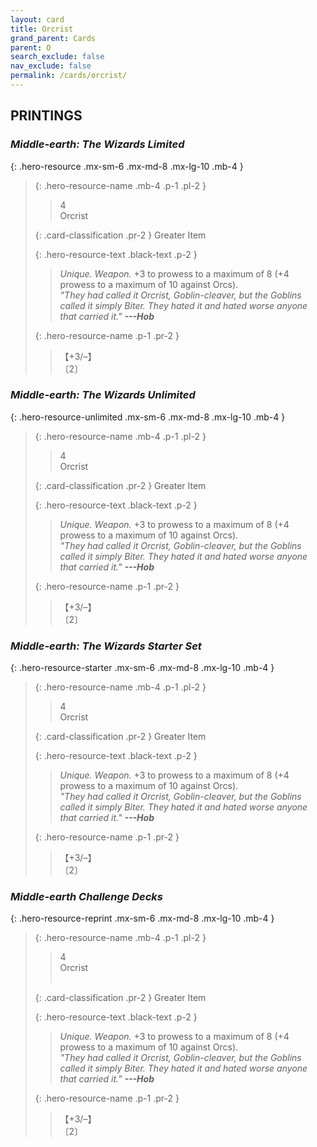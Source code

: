 ```yaml
---
layout: card
title: Orcrist
grand_parent: Cards
parent: O
search_exclude: false
nav_exclude: false
permalink: /cards/orcrist/
---
```


## PRINTINGS


### _Middle-earth: The Wizards Limited_

{: .hero-resource .mx-sm-6 .mx-md-8 .mx-lg-10 .mb-4 }
> {: .hero-resource-name .mb-4 .p-1 .pl-2 }
> > <div class="card-mp">4</div>
> > <div class="card-name">Orcrist</div>
>
> {: .card-classification .pr-2 }
> Greater Item
>
> {: .hero-resource-text .black-text .p-2 }
> > _Unique._ _Weapon._ +3 to prowess to a maximum of 8 (+4 prowess to a maximum of 10 against Orcs). <br>_"They had called it Orcrist, Goblin-cleaver, but the Goblins called it simply Biter. They hated it and hated worse anyone that carried it."_ ***---&#65279;Hob*** 
> 
> {: .hero-resource-name .p-1 .pr-2 }
> > <div class="card-shield">【+3/&ndash;】</div>
> > <div class="card-corruption">〔2〕</div>

### _Middle-earth: The Wizards Unlimited_

{: .hero-resource-unlimited .mx-sm-6 .mx-md-8 .mx-lg-10 .mb-4 }
> {: .hero-resource-name .mb-4 .p-1 .pl-2 }
> > <div class="card-mp">4</div>
> > <div class="card-name">Orcrist</div>
>
> {: .card-classification .pr-2 }
> Greater Item
>
> {: .hero-resource-text .black-text .p-2 }
> > _Unique._ _Weapon._ +3 to prowess to a maximum of 8 (+4 prowess to a maximum of 10 against Orcs). <br>_"They had called it Orcrist, Goblin-cleaver, but the Goblins called it simply Biter. They hated it and hated worse anyone that carried it."_ ***---&#65279;Hob*** 
> 
> {: .hero-resource-name .p-1 .pr-2 }
> > <div class="card-shield">【+3/&ndash;】</div>
> > <div class="card-corruption">〔2〕</div>

### _Middle-earth: The Wizards Starter Set_

{: .hero-resource-starter .mx-sm-6 .mx-md-8 .mx-lg-10 .mb-4 }
> {: .hero-resource-name .mb-4 .p-1 .pl-2 }
> > <div class="card-mp">4</div>
> > <div class="card-name">Orcrist</div>
>
> {: .card-classification .pr-2 }
> Greater Item
>
> {: .hero-resource-text .black-text .p-2 }
> > _Unique._ _Weapon._ +3 to prowess to a maximum of 8 (+4 prowess to a maximum of 10 against Orcs). <br>_"They had called it Orcrist, Goblin-cleaver, but the Goblins called it simply Biter. They hated it and hated worse anyone that carried it."_ ***---&#65279;Hob*** 
> 
> {: .hero-resource-name .p-1 .pr-2 }
> > <div class="card-shield">【+3/&ndash;】</div>
> > <div class="card-corruption">〔2〕</div>

### _Middle-earth Challenge Decks_

{: .hero-resource-reprint .mx-sm-6 .mx-md-8 .mx-lg-10 .mb-4 }
> {: .hero-resource-name .mb-4 .p-1 .pl-2 }
> > <div class="card-mp">4</div>
> > <div class="card-name">Orcrist</div>
> > &nbsp;
>
> {: .card-classification .pr-2 }
> Greater Item
>
> {: .hero-resource-text .black-text .p-2 }
> > _Unique._ _Weapon._ +3 to prowess to a maximum of 8 (+4 prowess to a maximum of 10 against Orcs). <br>_"They had called it Orcrist, Goblin-cleaver, but the Goblins called it simply Biter. They hated it and hated worse anyone that carried it."_ ***---&#65279;Hob*** 
> 
> {: .hero-resource-name .p-1 .pr-2 }
> > <div class="card-shield">【+3/&ndash;】</div>
> > <div class="card-corruption">〔2〕</div>
